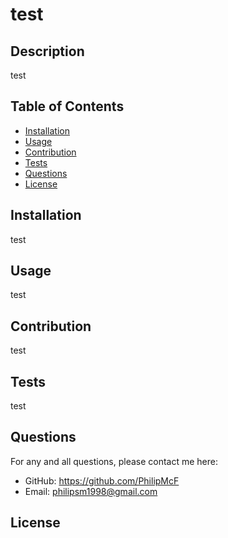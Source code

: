 # test

  ## Description
  test

  ## Table of Contents
  - [Installation](#installation)
  - [Usage](#usage)
  - [Contribution](#contribution)
  - [Tests](#tests)
  - [Questions](#questions)
  - [License](#license)

  ## Installation
  test

  ## Usage
  test

  ## Contribution
  test

  ## Tests
  test

  ## Questions
  For any and all questions, please contact me here:
  - GitHub: https://github.com/PhilipMcF
  - Email: philipsm1998@gmail.com

  ## License
